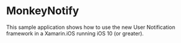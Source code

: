 MonkeyNotify
==========

This sample application shows how to use the new User Notification framework in a Xamarin.iOS running iOS 10 (or greater). 





